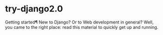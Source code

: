 # try-django2.0
Getting started¶  New to Django? Or to Web development in general? Well, you came to the right place: read this material to quickly get up and running.
